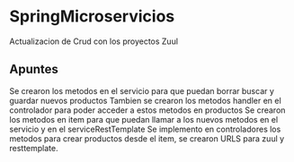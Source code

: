 # SpringMicroservicios

Actualizacion de Crud con los proyectos Zuul

## Apuntes

Se crearon los metodos en el servicio para que puedan borrar buscar y guardar nuevos productos
Tambien se crearon los metodos handler en el controlador para poder acceder a estos metodos en productos
Se crearon los metodos en item para que puedan llamar a los nuevos metodos en el servicio y en el serviceRestTemplate
Se implemento en controladores los metodos para crear productos desde el item, se crearon URLS para zuul y resttemplate. 